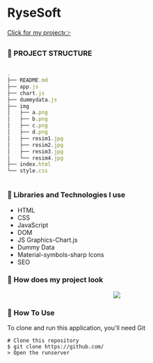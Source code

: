 # RyseSoft
[Click for my project👉](https://yafes29.github.io/RyseSoft/)

### 🚩 PROJECT STRUCTURE

```js

.
├── README.md
├── app.js
├── chart.js
├── dummydata.js
├── img
│   ├── a.png
│   ├── b.png
│   ├── c.png
│   ├── d.png
│   ├── resim1.jpg
│   ├── resim2.jpg
│   ├── resim3.jpg
│   └── resim4.jpg
├── index.html
└── style.css



```


### 🚩 Libraries and Technologies I use
- HTML
- CSS
- JavaScript
- DOM
- JS Graphics-Chart.js
- Dummy Data
- Material-symbols-sharp Icons
- SEO

### 🚩 How does my project look

<p align=center>
<img src="https://user-images.githubusercontent.com/99862849/197418909-ee0e11e1-15dc-49c8-8e02-1b7dcf6c9639.gif">
</p>


 ### 🚩 How To Use

To clone and run this application, you'll need Git
```
# Clone this repository
$ git clone https://github.com/
> Open the runserver
```
